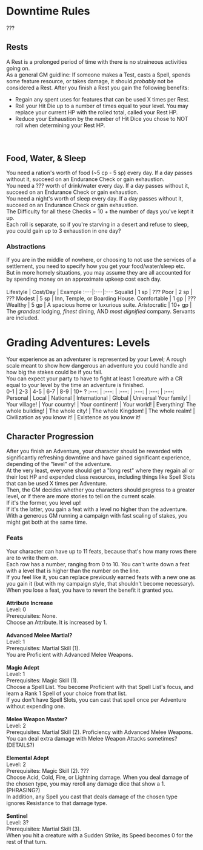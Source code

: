 # Downtime Rules 
???

## Rests
A Rest is a prolonged period of time with there is no straineous activities going on. <br>
As a general GM guidline: If someone makes a Test, casts a Spell, spends some feature resource, or takes damage, it should *probably* not be considered a Rest.
After you finish a Rest you gain the following benefits: <br>
+ Regain any spent uses for features that can be used X times per Rest.
+ Roll your Hit Die up to a number of times equal to your level. You may replace your current HP with the rolled total, called your Rest HP. <br>
+ Reduce your Exhaustion by the number of Hit Dice you chose to NOT roll when determining your Rest HP. <br>
#### <br>

## Food, Water, & Sleep
You need a ration's worth of food (~5 cp - 5 sp) every day. If a day passes without it, succeed on an Endurance Check or gain exhaustion. <br>
You need a ??? worth of drink/water every day. If a day passes without it, succeed on an Endurance Check or gain exhaustion. <br>
You need a night's worth of sleep every day. If a day passes without it, succeed on an Endurance Check or gain exhaustion. <br>
The Difficulty for all these Checks = 10 + the number of days you've kept it up. <br>
Each roll is separate, so if you're starving in a desert and refuse to sleep, you could gain up to 3 exhaustion in one day?

### Abstractions
If you are in the middle of nowhere, or choosing to not use the services of a settlement, you need to specify how you get your food/water/sleep etc. <br>
But in more homely situations, you may assume they are all accounted for by spending money on an approximate upkeep cost each day. <br>
<br>
Lifestyle | Cost/Day | Example
:---|:---|:---
Squalid | 1 sp | ??? 
Poor | 2 sp | ???
Modest | 5 sp | Inn, Temple, or Boarding House.
Comfortable | 1 gp | ???
Wealthy | 5 gp | A spacious home or luxurious suite.
Aristocratic | 10+ gp | The *grandest* lodging, *finest* dining, AND *most dignified* company. Servants are included.

# Grading Adventures: Levels
Your experience as an adventurer is represented by your Level; A rough scale meant to show how dangerous an adventure you could handle and how big the stakes could be if you fail. <br>
You can expect your party to have to fight at least 1 creature with a CR equal to your level by the time an adventure is finished. <br>
0-1 | 2-3 | 4-5 | 6-7 | 8-9 | 10+ ?
:---: | :---: | :---: | :---: | :---: | :---:
Personal | Local | National | International | Global | Universal
Your family! | Your village! | Your country! | Your continent! | Your world! | Everything!
The whole building! | The whole city! | The whole Kingdom! | The whole realm! | Civilization as you know it! | Existence as you know it!

## Character Progression
After you finish an Adventure, your character should be rewarded with significantly refreshing downtime and have gained significant experience, depending of the "level" of the adventure. <br>
At the very least, everyone should get a "long rest" where they regain all or their lost HP and expended class resources, including things like Spell Slots that can be used X times per Adventure. <br>
Then, the GM decides whether you characters should progress to a greater level, or if there are more stories to tell on the current scale. <br>
If it's the former, you level up! <br>
If it's the latter, you gain a feat with a level no higher than the adventure. <br>
With a generous GM running a campaign with fast scaling of stakes, you might get both at the same time.

### Feats
Your character can have up to 11 feats, because that's how many rows there are to write them on. <br>
Each row has a number, ranging from 0 to 10. You can't write down a feat with a level that is higher than the number on the line. <br>
If you feel like it, you can replace previously earned feats with a new one as you gain it (but with my campaign style, that shouldn't become necessary). When you lose a feat, you have to revert the benefit it granted you.
<br><br>
**Attribute Increase** <br>
Level: 0 <br>
Prerequisites: None. <br>
Choose an Attribute. It is increased by 1. <br>
<br>
**Advanced Melee Martial?** <br>
Level: 1 <br>
Prerequisites: Martial Skill (1). <br>
You are Proficient with Advanced Melee Weapons. <br>
<br>
**Magic Adept** <br>
Level: 1 <br>
Prerequisites: Magic Skill (1). <br>
Choose a Spell List. You become Proficient with that Spell List's focus, and learn a Rank 1 Spell of your choice from that list. <br>
If you don't have Spell Slots, you can cast that spell once per Adventure without expending one. <br>
<br>
**Melee Weapon Master?** <br>
Level: 2 <br>
Prerequisites: Martial Skill (2). Proficiency with Advanced Melee Weapons. <br>
You can deal extra damage with Melee Weapon Attacks sometimes? (DETAILS?) <br>
<br>
**Elemental Adept** <br>
Level: 2 <br>
Prerequisites: Magic Skill (2). ??? <br>
Choose Acid, Cold, Fire, or Lightning damage. When you deal damage of the chosen type, you may reroll any damage dice that show a 1. (PHRASING?) <br>
In addition, any Spell you cast that deals damage of the chosen type ignores Resistance to that damage type. <br>
<br>
**Sentinel** <br>
Level: 3? <br>
Prerequisites: Martial Skill (3). <br>
When you hit a creature with a Sudden Strike, its Speed becomes 0 for the rest of that turn.
